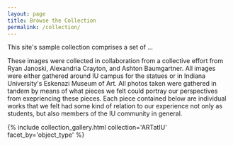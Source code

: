 ```yaml
---
layout: page
title: Browse the Collection
permalink: /collection/
---
```


This site's sample collection comprises a set of ...

These images were collected in collaboration from a collective effort from Ryan Janoski, Alexandria Crayton, and Ashton Baumgartner. All images were either gathered around IU campus for the statues or in Indiana University's Eskenazi Museum of Art. All photos taken were gathered in tandem by means of what pieces we felt could portray our perspectives from exepriencing these pieces. Each piece contained below are individual works that we felt had some kind of relation to our experience not only as students, but also members of the IU community in general. 



{% include collection_gallery.html collection='ARTatIU' facet_by='object_type' %}
